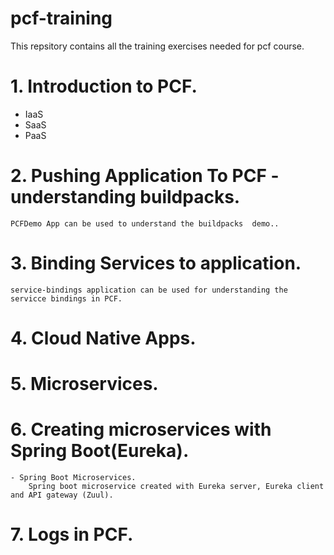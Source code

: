 # pcf-training
This repsitory contains all the training exercises needed for pcf course. 

# 1. Introduction to PCF.
  - IaaS
  - SaaS
  - PaaS
  
# 2. Pushing Application To PCF - understanding buildpacks.
	PCFDemo App can be used to understand the buildpacks  demo..
# 3. Binding Services to application.
	service-bindings application can be used for understanding the servicce bindings in PCF.
# 4. Cloud Native Apps.
# 5. Microservices.
# 6. Creating microservices with Spring Boot(Eureka).
	- Spring Boot Microservices.
		Spring boot microservice created with Eureka server, Eureka client and API gateway (Zuul).
# 7. Logs in PCF.
